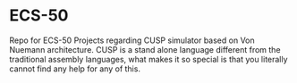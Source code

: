 # ECS-50
Repo for ECS-50 Projects regarding CUSP simulator based on Von Nuemann architecture. CUSP is a stand alone language different from the traditional assembly languages, what makes it so special is that you literally cannot find any help for any of this. 
